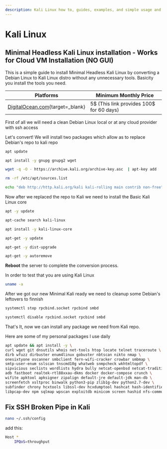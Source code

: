 ```yaml
---
description: Kali Linux how to, guides, examples, and simple usage and tools, Minimal Headless Kali Linux installation, Kali Linux cloud.
---
```


# Kali Linux

## Minimal Headless Kali Linux installation - Works for Cloud VM Installation (NO GUI)

This is a simple guide to install Minimal Headless Kali Linux by converting a Debian Linux to Kali Linux distro without any unnecessary tools. Basicity you install the tools you need.

| **Platforms**                                                      | **Minimum Monthly Price**                |
| ------------------------------------------------------------------ | ---------------------------------------- |
| [DigitalOcean.com](https://m.do.co/c/2f680de0d76e){target=\_blank} | 5$ (This link provides 100$ for 60 days) |

First of all we will need a clean Debian Linux local or at any cloud provider with ssh access

Let's convert! We will install two packages which allow as to replace Debian's repo to kali repo

```bash
apt update
```

```bash
apt install -y gnupg gnupg2 wget
```

```bash
wget -q -O - https://archive.kali.org/archive-key.asc  | apt-key add
```

```bash
rm -rf /etc/apt/sources.list
```

```bash
echo "deb http://http.kali.org/kali kali-rolling main contrib non-free" >> /etc/apt/sources.list
```

Now after we replaced the repo to Kali we need to install the Basic Kali Linux core

```bash
apt -y update
```

```bash
apt-cache search kali-linux
```

```bash
apt install -y kali-linux-core
```

```bash
apt-get -y update
```

```bash
apt-get -y dist-upgrade
```

```bash
apt-get -y autoremove
```

**Reboot** the server to complete the conversion process.

In order to test that you are using Kali Linux

```bash
uname -a
```

After we got our new Minimal Kali ready we need to cleanup some Debian's leftovers to finnish

```bash
systemctl stop rpcbind.socket rpcbind smbd
```

```bash
systemctl disable rpcbind.socket rpcbind smbd
```

That's It, now we can install any package we need from Kali repo.

Here are some of my personal packages I use daily

```bash
apt update && apt install -y \
curl wget git dnsutils whois net-tools htop locate telnet traceroute \
dirb wfuzz dirbuster enum4linux gobuster nbtscan nikto nmap \
onesixtyone oscanner smbclient fern-wifi-cracker crowbar smbmap \
smtp-user-enum sslscan tnscmd10g whatweb snmpcheck wkhtmltopdf \
sipvicious seclists wordlists hydra bully netcat-openbsd netcat-traditional \
adb fastboot realtek-rtl88xxau-dkms docker docker-compose crunch \
wifite apktool apksigner zipalign default-jre default-jdk man-db \
screenfetch xsltproc binwalk python3-pip zlib1g-dev python2.7-dev \
subfinder chrony hcxtools libssl-dev hcxdumptool hashcat hash-identifier \
libpcap-dev npm sqlmap wpscan exploitdb minicom screen hashid nfs-common
```

## Fix SSH Broken Pipe in Kali

```bash
nano ~/.ssh/config
```

add this:

```bash
Host *
    IPQoS=throughput
```
